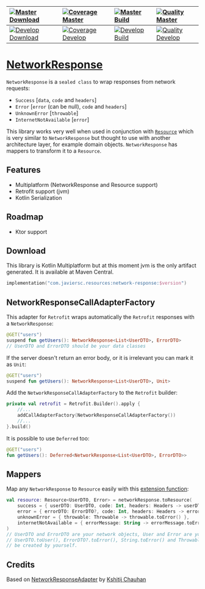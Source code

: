 | [![Master Download](https://img.shields.io/maven-central/v/com.javiersc.resources/network-response?label=Master)](https://repo1.maven.org/maven2/com/javiersc/resources/network-response/)                                                                          | [![Coverage Master](https://img.shields.io/codecov/c/github/JavierSegoviaCordoba/NetworkResponse/master?label=Coverage&logo=codecov&logoColor=white)](https://codecov.io/gh/JavierSegoviaCordoba/NetworkResponse/branch/master)    | [![Master Build](https://img.shields.io/github/workflow/status/JavierSegoviaCordoba/NetworkResponse/Master/master?label=Build&logo=GitHub)](https://github.com/JavierSegoviaCordoba/NetworkResponse/actions?query=workflow%3AMaster/master)      | [![Quality Master](https://img.shields.io/codacy/grade/be9b2f773c72435a87809cc31bae3df9/master?label=Code%20quality&logo=codacy&logoColor=white)](https://app.codacy.com/manual/JavierSegoviaCordoba/NetworkResponse/dashboard?bid=17394400)   |
| :------------------------------------------------------------------------------------------------------------------------------------------------------------------------------------------------------------------------------------------------------------------ | :--------------------------------------------------------------------------------------------------------------------------------------------------------------------------------------------------------------------------------- | :----------------------------------------------------------------------------------------------------------------------------------------------------------------------------------------------------------------------------------------------- | :----------------------------------------------------------------------------------------------------------------------------------------------------------------------------------------------------------------------------------------------|
| [![Develop Download](https://img.shields.io/nexus/s/com.javiersc.resources/network-response?server=https%3A%2F%2Foss.sonatype.org%2F&label=Develop&color=orange)](https://oss.sonatype.org/content/repositories/snapshots/com/javiersc/resources/network-response/) | [![Coverage Develop](https://img.shields.io/codecov/c/github/JavierSegoviaCordoba/NetworkResponse/develop?label=Coverage&logo=codecov&logoColor=white)](https://codecov.io/gh/JavierSegoviaCordoba/NetworkResponse/branch/develop) | [![Develop Build](https://img.shields.io/github/workflow/status/JavierSegoviaCordoba/NetworkResponse/Develop/develop?label=Build&logo=GitHub)](https://github.com/JavierSegoviaCordoba/NetworkResponse/actions?query=workflow%3ADevelop/develop) | [![Quality Develop](https://img.shields.io/codacy/grade/be9b2f773c72435a87809cc31bae3df9/develop?label=Code%20quality&logo=codacy&logoColor=white)](https://app.codacy.com/manual/JavierSegoviaCordoba/NetworkResponse/dashboard?bid=17394399) |

# [NetworkResponse](/networkResponse/src/commonMain/kotlin/com/javiersc/resources/networkResponse/NetworkResponse.kt)

`NetworkResponse` is a `sealed class` to wrap responses from network requests:
  - `Success` [`data`, `code` and `headers`]
  - `Error` [`error` (can be null), `code` and `headers`]
  - `UnknownError` [`throwable`]
  - `InternetNotAvailable` [`error`]

This library works very well when used in conjunction with 
[`Resource`](https://github.com/JavierSegoviaCordoba/Resource) which is very similar
to `NetworkResponse` but thought to use with another architecture layer, for example domain objects.
`NetworkResponse` has mappers to transform it to a `Resource`.

## Features
  -  Multiplatform (NetworkResponse and Resource support)
  -  Retrofit support (jvm)
  -  Kotlin Serialization
  
## Roadmap
  - Ktor support

## Download

This library is Kotlin Multiplatform but at this moment jvm is the only artifact generated. It is 
available at Maven Central.

```kotlin
implementation("com.javiersc.resources:network-response:$version")
```
     
## NetworkResponseCallAdapterFactory

This adapter for `Retrofit` wraps automatically the `Retrofit` responses with a `NetworkResponse`:

```kotlin
@GET("users")
suspend fun getUsers(): NetworkResponse<List<UserDTO>, ErrorDTO>
// UserDTO and ErrorDTO should be your data classes
```

If the server doesn't return an error body, or it is irrelevant you can mark it as `Unit`:

```kotlin
@GET("users")
suspend fun getUsers(): NetworkResponse<List<UserDTO>, Unit>
```

Add the `NetworkResponseCallAdapterFactory` to the `Retrofit` builder:

```kotlin
private val retrofit = Retrofit.Builder().apply {
    //...
    addCallAdapterFactory(NetworkResponseCallAdapterFactory())
    //...
}.build()
```

It is possible to use `Deferred` too:

```kotlin
@GET("users")
fun getUsers(): Deferred<NetworkResponse<List<UserDTO>, ErrorDTO>>
```

## Mappers

Map any `NetworkResponse` to `Resource` easily with this
[extension function](/networkResponse/src/commonMain/kotlin/com/javiersc/resources/networkResponse/extensions/NetworkResponse.kt):

```kotlin
val resource: Resource<UserDTO, Error> = networkResponse.toResource(
    success = { userDTO: UserDTO, code: Int, headers: Headers -> userDTO.toUser() },
    error = { errorDTO: ErrorDTO?, code: Int, headers: Headers -> errorDTO.toError() },
    unknownError = { throwable: Throwable -> throwable.toError() },
    internetNotAvailable = { errorMessage: String -> errorMessage.toError() }
)
// UserDTO and ErrorDTO are your network objects, User and Error are your domain objects.
// UserDTO.toUser(), ErrorDTO?.toError(), String.toError() and Throwable.toError() mappers should 
// be created by yourself.
```

## Credits
Based on [NetworkResponseAdapter](https://github.com/haroldadmin/NetworkResponseAdapter)
by [Kshitij Chauhan](https://github.com/haroldadmin)
